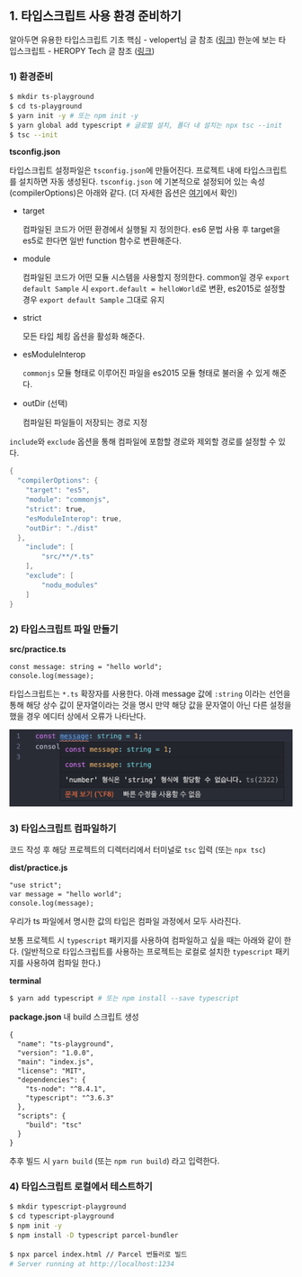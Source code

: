 ﻿## 1. 타입스크립트 사용 환경 준비하기

알아두면 유용한 타입스크립트 기초 핵심 - velopert님 글 참조 ([링크](https://velog.io/@velopert/typescript-basics))
한눈에 보는 타입스크립트 - HEROPY Tech 글 참조 ([링크](https://heropy.blog/2020/01/27/typescript/))

### 1) 환경준비

```bash
$ mkdir ts-playground
$ cd ts-playground
$ yarn init -y # 또는 npm init -y
$ yarn global add typescript # 글로벌 설치, 폴더 내 설치는 npx tsc --init
$ tsc --init
```

**tsconfig.json**

타입스크립트 설정파일은 `tsconfig.json`에 만들어진다. 프로젝트 내에 타입스크립트를 설치하면 자동 생성된다. `tsconfig.json` 에 기본적으로 설정되어 있는 속성(compilerOptions)은 아래와 같다. (더 자세한 옵션은 [여기](https://aka.ms/tsconfig.json)에서 확인)

- target

  컴파일된 코드가 어떤 환경에서 실행될 지 정의한다.
  es6 문법 사용 후 target을 es5로 한다면 일반 function 함수로 변환해준다.

- module

  컴파일된 코드가 어떤 모듈 시스템을 사용할지 정의한다.
  common일 경우 `export default Sample` 시 `export.default = helloWorld`로 변환, es2015로 설정할 경우 `export default Sample` 그대로 유지

- strict

  모든 타입 체킹 옵션을 활성화 해준다.

- esModuleInterop

  `commonjs` 모듈 형태로 이루어진 파일을 es2015 모듈 형태로 불러올 수 있게 해준다.

- outDir (선택)

  컴파일된 파일들이 저장되는 경로 지정

`include`와 `exclude` 옵션을 통해 컴파일에 포함할 경로와 제외할 경로를 설정할 수 있다.

```powershell
{
  "compilerOptions": {
    "target": "es5",
    "module": "commonjs",
    "strict": true,
    "esModuleInterop": true,
    "outDir": "./dist"
  },
	"include": [
		"src/**/*.ts"
	],
	"exclude": [
		"nodu_modules"
	]
}
```

### 2) 타입스크립트 파일 만들기

**src/practice.ts**

```tsx
const message: string = "hello world";
console.log(message);
```

타입스크립트는 `*.ts` 확장자를 사용한다.
아래 message 값에 `:string` 이라는 선언을 통해 해당 상수 값이 문자열이라는 것을 명시
만약 해당 값을 문자열이 아닌 다른 설정을 했을 경우 에디터 상에서 오류가 나타난다.

![](../img/201207.png)

### 3) 타입스크립트 컴파일하기

코드 작성 후 해당 프로젝트의 디렉터리에서 터미널로 `tsc` 입력 (또는 `npx tsc`)

**dist/practice.js**

```tsx
"use strict";
var message = "hello world";
console.log(message);
```

우리가 ts 파일에서 명시한 값의 타입은 컴파일 과정에서 모두 사라진다.

보통 프로젝트 시 `typescript` 패키지를 사용하여 컴파일하고 싶을 때는 아래와 같이 한다.
(일반적으로 타입스크립트를 사용하는 프로젝트는 로컬로 설치한 `typescript` 패키지를 사용하여 컴파일 한다.)

**terminal**

```powershell
$ yarn add typescript # 또는 npm install --save typescript
```

**package.json** 내 build 스크립트 생성

```tsx
{
  "name": "ts-playground",
  "version": "1.0.0",
  "main": "index.js",
  "license": "MIT",
  "dependencies": {
    "ts-node": "^8.4.1",
    "typescript": "^3.6.3"
  },
  "scripts": {
    "build": "tsc"
  }
}
```

추후 빌드 시 `yarn build` (또는 `npm run build`) 라고 입력한다.

### 4) 타입스크립트 로컬에서 테스트하기

```bash
$ mkdir typescript-playground
$ cd typescript-playground
$ npm init -y
$ npm install -D typescript parcel-bundler

$ npx parcel index.html // Parcel 번들러로 빌드
# Server running at http://localhost:1234
```
